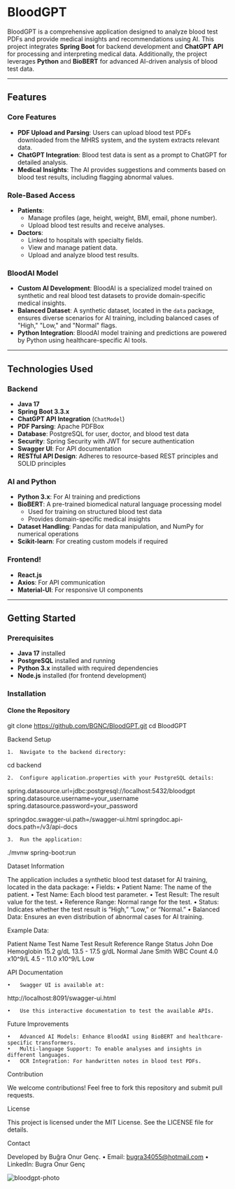 

# BloodGPT

BloodGPT is a comprehensive application designed to analyze blood test PDFs and provide medical insights and recommendations using AI. This project integrates **Spring Boot** for backend development and **ChatGPT API** for processing and interpreting medical data. Additionally, the project leverages **Python** and **BioBERT** for advanced AI-driven analysis of blood test data.

---

## Features

### **Core Features**
- **PDF Upload and Parsing**: Users can upload blood test PDFs downloaded from the MHRS system, and the system extracts relevant data.
- **ChatGPT Integration**: Blood test data is sent as a prompt to ChatGPT for detailed analysis.
- **Medical Insights**: The AI provides suggestions and comments based on blood test results, including flagging abnormal values.

### **Role-Based Access**
- **Patients**:
  - Manage profiles (age, height, weight, BMI, email, phone number).
  - Upload blood test results and receive analyses.
- **Doctors**:
  - Linked to hospitals with specialty fields.
  - View and manage patient data.
  - Upload and analyze blood test results.

### **BloodAI Model**
- **Custom AI Development**: BloodAI is a specialized model trained on synthetic and real blood test datasets to provide domain-specific medical insights.
- **Balanced Dataset**: A synthetic dataset, located in the `data` package, ensures diverse scenarios for AI training, including balanced cases of "High," "Low," and "Normal" flags.
- **Python Integration**: BloodAI model training and predictions are powered by Python using healthcare-specific AI tools.

---

## Technologies Used

### **Backend**
- **Java 17**
- **Spring Boot 3.3.x**
- **ChatGPT API Integration** (`ChatModel`)
- **PDF Parsing**: Apache PDFBox
- **Database**: PostgreSQL for user, doctor, and blood test data
- **Security**: Spring Security with JWT for secure authentication
- **Swagger UI**: For API documentation
- **RESTful API Design**: Adheres to resource-based REST principles and SOLID principles

### **AI and Python**
- **Python 3.x**: For AI training and predictions
- **BioBERT**: A pre-trained biomedical natural language processing model
  - Used for training on structured blood test data
  - Provides domain-specific medical insights
- **Dataset Handling**: Pandas for data manipulation, and NumPy for numerical operations
- **Scikit-learn**: For creating custom models if required

### **Frontend**!

- **React.js**
- **Axios**: For API communication
- **Material-UI**: For responsive UI components

---

## Getting Started

### Prerequisites
- **Java 17** installed
- **PostgreSQL** installed and running
- **Python 3.x** installed with required dependencies
- **Node.js** installed (for frontend development)

### Installation

#### **Clone the Repository**

git clone https://github.com/BGNC/BloodGPT.git
cd BloodGPT

Backend Setup

	1.	Navigate to the backend directory:

cd backend


	2.	Configure application.properties with your PostgreSQL details:

spring.datasource.url=jdbc:postgresql://localhost:5432/bloodgpt
spring.datasource.username=your_username
spring.datasource.password=your_password

springdoc.swagger-ui.path=/swagger-ui.html
springdoc.api-docs.path=/v3/api-docs


	3.	Run the application:

./mvnw spring-boot:run




Dataset Information

The application includes a synthetic blood test dataset for AI training, located in the data package:
	•	Fields:
	•	Patient Name: The name of the patient.
	•	Test Name: Each blood test parameter.
	•	Test Result: The result value for the test.
	•	Reference Range: Normal range for the test.
	•	Status: Indicates whether the test result is “High,” “Low,” or “Normal.”
	•	Balanced Data: Ensures an even distribution of abnormal cases for AI training.

Example Data:

Patient Name	Test Name	Test Result	Reference Range	Status
John Doe	Hemoglobin	15.2 g/dL	13.5 - 17.5 g/dL	Normal
Jane Smith	WBC Count	4.0 x10^9/L	4.5 - 11.0 x10^9/L	Low

API Documentation

	•	Swagger UI is available at:

http://localhost:8091/swagger-ui.html


	•	Use this interactive documentation to test the available APIs.

Future Improvements

	•	Advanced AI Models: Enhance BloodAI using BioBERT and healthcare-specific transformers.
	•	Multi-language Support: To enable analyses and insights in different languages.
	•	OCR Integration: For handwritten notes in blood test PDFs.

Contribution

We welcome contributions! Feel free to fork this repository and submit pull requests.

License

This project is licensed under the MIT License. See the LICENSE file for details.

Contact

Developed by Buğra Onur Genç.
	•	Email: bugra34055@hotmail.com
	•	LinkedIn: Bugra Onur Genç
 
![bloodgpt-photo](https://github.com/user-attachments/assets/9a278616-9a22-4445-a26f-5bc274521c83)

